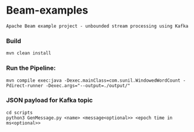 # Beam-examples
    Apache Beam example project - unbounded stream processing using Kafka
    
    
### Build
    mvn clean install

### Run the Pipeline:
    mvn compile exec:java -Dexec.mainClass=com.sunil.WindowedWordCount -Pdirect-runner -Dexec.args="--output=./output/"
    
### JSON payload for Kafka topic
    cd scripts
    python3 GenMessage.py <name> <message<optional>> <epoch time in ms<optional>>            
